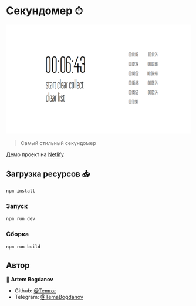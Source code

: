 # Секундомер ⏱
![banner](docs/banner.png)

>Самый стильный секундомер

Демо проект на [Netlify](https://splendid-twilight-6f2f1b.netlify.app)

## Загрузка ресурсов 📥

```sh
npm install
```

### Запуск

```sh
npm run dev
```

### Сборка

```sh
npm run build
```
## Автор

👤 **Artem Bogdanov**

* Github: [@Temror](https://github.com/Temror)
* Telegram: [@TemaBogdanov](https://t.me/temabogdanov)

